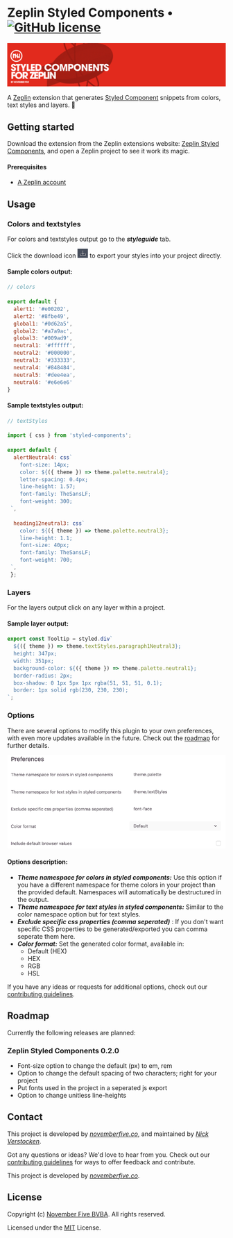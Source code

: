 # Zeplin Styled Components • [![GitHub license](https://img.shields.io/badge/license-MIT-blue.svg)](LICENSE.txt)

![Promotional image](screenshots/header.png)

A [Zeplin](https://extensions.zeplin.io/) extension that generates [Styled Component](https://www.styled-components.com/) snippets from colors, text styles and layers. 💅

## Getting started

Download the extension from the Zeplin extensions website: [Zeplin Styled Components](https://extensions.zeplin.io/5c1ba7a217aa3f24679a1ca8), and open a Zeplin project to see it work its magic.

#### Prerequisites
- [A Zeplin account](https://zeplin.io/)

## Usage
### Colors and textstyles
For colors and textstyles output go to the ***styleguide*** tab.

Click the download icon ![Zeplin Styled Components options image](screenshots/downloadicon.png) to export your styles into your project directly.


#### Sample colors output:
```js
// colors

export default {
  alert1: '#e00202',
  alert2: '#8fbe49',
  global1: '#0d62a5',
  global2: '#a7a9ac',
  global3: '#009ad9',
  neutral1: '#ffffff',
  neutral2: '#000000',
  neutral3: '#333333',
  neutral4: '#848484',
  neutral5: '#dee4ea',
  neutral6: '#e6e6e6'
}
```
#### Sample textstyles output:
```js
// textStyles

import { css } from 'styled-components';

export default {
  alertNeutral4: css`
    font-size: 14px;
    color: ${({ theme }) => theme.palette.neutral4};
    letter-spacing: 0.4px;
    line-height: 1.57;
    font-family: TheSansLF;
    font-weight: 300;
 `,

  heading12neutral3: css`
    color: ${({ theme }) => theme.palette.neutral3};
    line-height: 1.1;
    font-size: 40px;
    font-family: TheSansLF;
    font-weight: 700;
 `,
 };
```
### Layers
For the layers output click on any layer within a project.
#### Sample layer output:
```js
export const Tooltip = styled.div`
  ${({ theme }) => theme.textStyles.paragraph1Neutral3};
  height: 347px;
  width: 351px;
  background-color: ${({ theme }) => theme.palette.neutral1};
  border-radius: 2px;
  box-shadow: 0 1px 5px 1px rgba(51, 51, 51, 0.1);
  border: 1px solid rgb(230, 230, 230);
`;
```

### Options
There are several options to modify this plugin to your own preferences, with even more updates available in the future. Check out the [roadmap](#roadmap) for further details.

![Zeplin Styled Components options image](screenshots/options.png)

#### Options description:
* ***Theme namespace for colors in styled components:*** Use this option if you have a different namespace for theme colors in your project than the provided default. Namespaces will automatically be destructured in the output.
* ***Theme namespace for text styles in styled components:*** Similar to the color namespace option but for text styles.
* ***Exclude specific css properties (comma seperated)*** : If you don't want specific CSS properties to be generated/exported you can comma seperate them here.
* ***Color format:*** Set the generated color format, available in:
    * Default (HEX)
    * HEX
    * RGB
    * HSL

If you have any ideas or requests for additional options, check out our [contributing guidelines](CONTRIBUTING.md).

## Roadmap
Currently the following releases are planned:
### Zeplin Styled Components 0.2.0
* Font-size option to change the default (px) to em, rem
* Option to change the default spacing of two characters; right for your project
* Put fonts used in the project in a seperated js export
* Option to change unitless line-heights

## Contact

This project is developed by [*novemberfive.co*](https://novemberfive.co/), and maintained by [*Nick Verstocken*](https://github.com/nickverstocken).

Got any questions or ideas? We'd love to hear from you. Check out our [contributing guidelines](CONTRIBUTING.md) for ways to offer feedback and contribute.

This project is developed by [*novemberfive.co*](https://novemberfive.co/).



## License

Copyright (c) [November Five BVBA](https://novemberfive.co). All rights reserved.

Licensed under the [MIT](LICENSE.txt) License.
